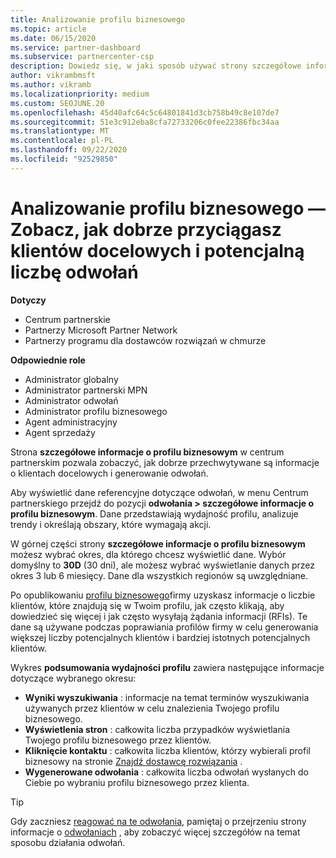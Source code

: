 ```yaml
---
title: Analizowanie profilu biznesowego
ms.topic: article
ms.date: 06/15/2020
ms.service: partner-dashboard
ms.subservice: partnercenter-csp
description: Dowiedz się, w jaki sposób używać strony szczegółowe informacje o profilu biznesowym, aby zobaczyć, jak dobrze przechwytywasz informacje o klientach docelowych i generują odwołania.
author: vikrambmsft
ms.author: vikramb
ms.localizationpriority: medium
ms.custom: SEOJUNE.20
ms.openlocfilehash: 45d40afc64c5c64801841d3cb758b49c8e107de7
ms.sourcegitcommit: 51e3c912eba8cfa72733206c0fee22386fbc34aa
ms.translationtype: MT
ms.contentlocale: pl-PL
ms.lasthandoff: 09/22/2020
ms.locfileid: "92529850"
---
```

# <a name="analyze-your-business-profile---see-how-well-you-attract-target-customers-and-potential-referrals"></a>Analizowanie profilu biznesowego — Zobacz, jak dobrze przyciągasz klientów docelowych i potencjalną liczbę odwołań
<!-- 
https://go.microsoft.com/fwlink/?linkid=849120
-->

**Dotyczy**

- Centrum partnerskie
- Partnerzy Microsoft Partner Network
- Partnerzy programu dla dostawców rozwiązań w chmurze

**Odpowiednie role**

- Administrator globalny
- Administrator partnerski MPN
- Administrator odwołań
- Administrator profilu biznesowego
- Agent administracyjny
- Agent sprzedaży

Strona **szczegółowe informacje o profilu biznesowym** w centrum partnerskim pozwala zobaczyć, jak dobrze przechwytywane są informacje o klientach docelowych i generowanie odwołań.

Aby wyświetlić dane referencyjne dotyczące odwołań, w menu Centrum partnerskiego przejdź do pozycji **odwołania > szczegółowe informacje o profilu biznesowym**. Dane przedstawiają wydajność profilu, analizuje trendy i określają obszary, które wymagają akcji.

W górnej części strony **szczegółowe informacje o profilu biznesowym** możesz wybrać okres, dla którego chcesz wyświetlić dane. Wybór domyślny to **30D** (30 dni), ale możesz wybrać wyświetlanie danych przez okres 3 lub 6 miesięcy. Dane dla wszystkich regionów są uwzględniane.

Po opublikowaniu [profilu biznesowego](create-a-marketing-profile.md)firmy uzyskasz informacje o liczbie klientów, które znajdują się w Twoim profilu, jak często klikają, aby dowiedzieć się więcej i jak często wysyłają żądania informacji (RFIs). Te dane są używane podczas poprawiania profilów firmy w celu generowania większej liczby potencjalnych klientów i bardziej istotnych potencjalnych klientów.

Wykres **podsumowania wydajności profilu** zawiera następujące informacje dotyczące wybranego okresu:

- **Wyniki wyszukiwania** : informacje na temat terminów wyszukiwania używanych przez klientów w celu znalezienia Twojego profilu biznesowego.
- **Wyświetlenia stron** : całkowita liczba przypadków wyświetlania Twojego profilu biznesowego przez klientów.
- **Kliknięcie kontaktu** : całkowita liczba klientów, którzy wybierali profil biznesowy na stronie [Znajdź dostawcę rozwiązania](https://www.microsoft.com/solution-providers/home) .
- **Wygenerowane odwołania** : całkowita liczba odwołań wysłanych do Ciebie po wybraniu profilu biznesowego przez klienta.

> [!TIP]
> Gdy zaczniesz [reagować na te odwołania](manage-leads.md), pamiętaj o przejrzeniu strony informacje o [odwołaniach](referral-insights.md) , aby zobaczyć więcej szczegółów na temat sposobu działania odwołań.
